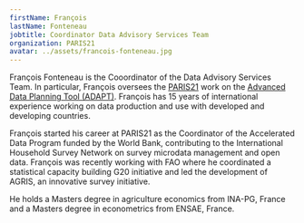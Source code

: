 ```yaml
---
firstName: François
lastName: Fonteneau
jobtitle: Coordinator Data Advisory Services Team
organization: PARIS21
avatar: ../assets/francois-fonteneau.jpg
---
```


François Fonteneau is the Cooordinator of the Data Advisory Services Team. In
particular, François oversees the [PARIS21](https://paris21.org) work on the
[Advanced Data Planning Tool (ADAPT)](https://paris21.org/advanced-data-planning-tool-adapt).
François has 15 years of international experience working on data production and
use with developed and developing countries.

François started his career at PARIS21 as the Coordinator of the Accelerated
Data Program funded by the World Bank, contributing to the International
Household Survey Network on survey microdata management and open data. François
was recently working with FAO where he coordinated a statistical capacity
building G20 initiative and led the development of AGRIS, an innovative survey
initiative.

He holds a Masters degree in agriculture economics from INA-PG, France and a
Masters degree in econometrics from ENSAE, France.
